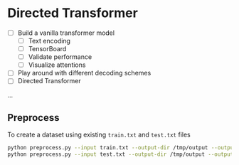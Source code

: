 # Directed Transformer


- [ ] Build a vanilla transformer model
  - [ ] Text encoding
  - [ ] TensorBoard
  - [ ] Validate performance
  - [ ] Visualize attentions
- [ ] Play around with different decoding schemes
- [ ] Directed Transformer

...

## Preprocess

To create a dataset using existing `train.txt` and `test.txt` files
```bash
python preprocess.py --input train.txt --output-dir /tmp/output --output-name train --target-vocab-size 500 --verbose
python preprocess.py --input test.txt --output-dir /tmp/output --output-name test --verbose

```